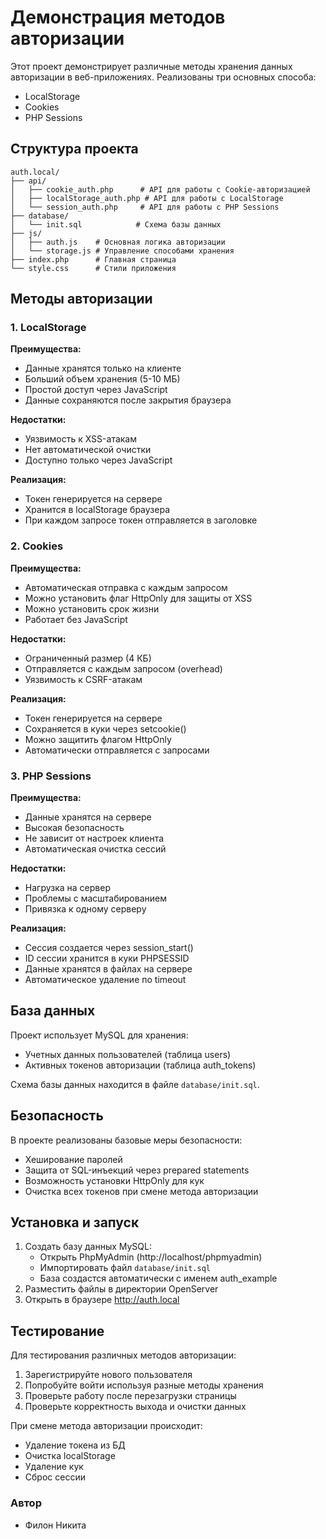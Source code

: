 # Демонстрация методов авторизации

Этот проект демонстрирует различные методы хранения данных авторизации в веб-приложениях. Реализованы три основных способа:
- LocalStorage
- Cookies
- PHP Sessions

## Структура проекта

```
auth.local/
├── api/
│   ├── cookie_auth.php      # API для работы с Cookie-авторизацией
│   ├── localStorage_auth.php # API для работы с LocalStorage
│   └── session_auth.php     # API для работы с PHP Sessions
├── database/
│   └── init.sql            # Схема базы данных
├── js/
│   ├── auth.js    # Основная логика авторизации
│   └── storage.js # Управление способами хранения
├── index.php      # Главная страница
└── style.css      # Стили приложения
```

## Методы авторизации

### 1. LocalStorage

**Преимущества:**
- Данные хранятся только на клиенте
- Больший объем хранения (5-10 МБ)
- Простой доступ через JavaScript
- Данные сохраняются после закрытия браузера

**Недостатки:**
- Уязвимость к XSS-атакам
- Нет автоматической очистки
- Доступно только через JavaScript

**Реализация:**
- Токен генерируется на сервере
- Хранится в localStorage браузера
- При каждом запросе токен отправляется в заголовке

### 2. Cookies

**Преимущества:**
- Автоматическая отправка с каждым запросом
- Можно установить флаг HttpOnly для защиты от XSS
- Можно установить срок жизни
- Работает без JavaScript

**Недостатки:**
- Ограниченный размер (4 КБ)
- Отправляется с каждым запросом (overhead)
- Уязвимость к CSRF-атакам

**Реализация:**
- Токен генерируется на сервере
- Сохраняется в куки через setcookie()
- Можно защитить флагом HttpOnly
- Автоматически отправляется с запросами

### 3. PHP Sessions

**Преимущества:**
- Данные хранятся на сервере
- Высокая безопасность
- Не зависит от настроек клиента
- Автоматическая очистка сессий

**Недостатки:**
- Нагрузка на сервер
- Проблемы с масштабированием
- Привязка к одному серверу

**Реализация:**
- Сессия создается через session_start()
- ID сессии хранится в куки PHPSESSID
- Данные хранятся в файлах на сервере
- Автоматическое удаление по timeout

## База данных

Проект использует MySQL для хранения:
- Учетных данных пользователей (таблица users)
- Активных токенов авторизации (таблица auth_tokens)

Схема базы данных находится в файле `database/init.sql`.

## Безопасность

В проекте реализованы базовые меры безопасности:
- Хеширование паролей
- Защита от SQL-инъекций через prepared statements
- Возможность установки HttpOnly для кук
- Очистка всех токенов при смене метода авторизации

## Установка и запуск

1. Создать базу данных MySQL:
   - Открыть PhpMyAdmin (http://localhost/phpmyadmin)
   - Импортировать файл `database/init.sql`
   - База создастся автоматически с именем auth_example
2. Разместить файлы в директории OpenServer
3. Открыть в браузере http://auth.local

## Тестирование

Для тестирования различных методов авторизации:
1. Зарегистрируйте нового пользователя
2. Попробуйте войти используя разные методы хранения
3. Проверьте работу после перезагрузки страницы
4. Проверьте корректность выхода и очистки данных

При смене метода авторизации происходит:
- Удаление токена из БД
- Очистка localStorage
- Удаление кук
- Сброс сессии

### Автор
- Филон Никита